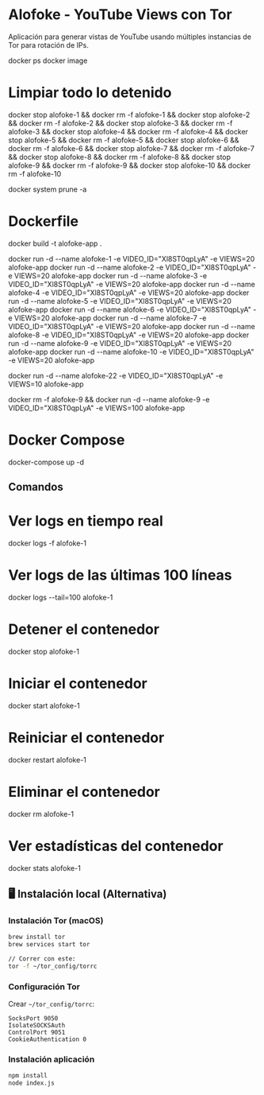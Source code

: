 # Alofoke - YouTube Views con Tor
Aplicación para generar vistas de YouTube usando múltiples instancias de Tor para rotación de IPs.

docker ps
docker image

# Limpiar todo lo detenido 
docker stop alofoke-1 && docker rm -f alofoke-1 && docker stop alofoke-2 && docker rm -f alofoke-2 && docker stop alofoke-3 && docker rm -f alofoke-3 && docker stop alofoke-4 && docker rm -f alofoke-4 && docker stop alofoke-5 && docker rm -f alofoke-5 && docker stop alofoke-6 && docker rm -f alofoke-6 && docker stop alofoke-7 && docker rm -f alofoke-7 && docker stop alofoke-8 && docker rm -f alofoke-8 && docker stop alofoke-9 && docker rm -f alofoke-9 && docker stop alofoke-10 && docker rm -f alofoke-10

docker system prune -a

# Dockerfile
docker build -t alofoke-app .

docker run -d --name alofoke-1 -e VIDEO_ID="Xl8ST0qpLyA" -e VIEWS=20 alofoke-app
docker run -d --name alofoke-2 -e VIDEO_ID="Xl8ST0qpLyA" -e VIEWS=20 alofoke-app
docker run -d --name alofoke-3 -e VIDEO_ID="Xl8ST0qpLyA" -e VIEWS=20 alofoke-app
docker run -d --name alofoke-4 -e VIDEO_ID="Xl8ST0qpLyA" -e VIEWS=20 alofoke-app
docker run -d --name alofoke-5 -e VIDEO_ID="Xl8ST0qpLyA" -e VIEWS=20 alofoke-app
docker run -d --name alofoke-6 -e VIDEO_ID="Xl8ST0qpLyA" -e VIEWS=20 alofoke-app
docker run -d --name alofoke-7 -e VIDEO_ID="Xl8ST0qpLyA" -e VIEWS=20 alofoke-app
docker run -d --name alofoke-8 -e VIDEO_ID="Xl8ST0qpLyA" -e VIEWS=20 alofoke-app
docker run -d --name alofoke-9 -e VIDEO_ID="Xl8ST0qpLyA" -e VIEWS=20 alofoke-app
docker run -d --name alofoke-10 -e VIDEO_ID="Xl8ST0qpLyA" -e VIEWS=20 alofoke-app


docker run -d --name alofoke-22 -e VIDEO_ID="Xl8ST0qpLyA" -e VIEWS=10 alofoke-app


docker rm -f alofoke-9 && docker run -d --name alofoke-9 -e VIDEO_ID="Xl8ST0qpLyA" -e VIEWS=100 alofoke-app


# Docker Compose
docker-compose up -d

## Comandos
# Ver logs en tiempo real
docker logs -f alofoke-1

# Ver logs de las últimas 100 líneas
docker logs --tail=100 alofoke-1

# Detener el contenedor
docker stop alofoke-1

# Iniciar el contenedor
docker start alofoke-1

# Reiniciar el contenedor
docker restart alofoke-1

# Eliminar el contenedor
docker rm alofoke-1

# Ver estadísticas del contenedor
docker stats alofoke-1

## 🖥️ Instalación local (Alternativa)
### Instalación Tor (macOS)
```bash
brew install tor
brew services start tor

// Correr con este:
tor -f ~/tor_config/torrc
```

### Configuración Tor
Crear `~/tor_config/torrc`:
```
SocksPort 9050
IsolateSOCKSAuth
ControlPort 9051
CookieAuthentication 0
```

### Instalación aplicación
```bash
npm install
node index.js
```

